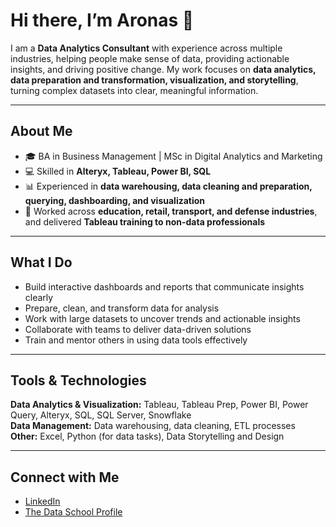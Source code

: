 # Hi there, I’m Aronas 👋

I am a **Data Analytics Consultant** with experience across multiple industries, helping people make sense of data, providing actionable insights, and driving positive change. My work focuses on **data analytics, data preparation and transformation, visualization, and storytelling**, turning complex datasets into clear, meaningful information.

---

## About Me
- 🎓 BA in Business Management | MSc in Digital Analytics and Marketing  
- 💻 Skilled in **Alteryx, Tableau, Power BI, SQL**  
- 📊 Experienced in **data warehousing, data cleaning and preparation, querying, dashboarding, and visualization**  
- 🤝 Worked across **education, retail, transport, and defense industries**, and delivered **Tableau training to non-data professionals**    

---

## What I Do
- Build interactive dashboards and reports that communicate insights clearly  
- Prepare, clean, and transform data for analysis  
- Work with large datasets to uncover trends and actionable insights  
- Collaborate with teams to deliver data-driven solutions  
- Train and mentor others in using data tools effectively  

---

## Tools & Technologies
**Data Analytics & Visualization:** Tableau, Tableau Prep, Power BI, Power Query, Alteryx, SQL, SQL Server, Snowflake  
**Data Management:** Data warehousing, data cleaning, ETL processes  
**Other:** Excel, Python (for data tasks), Data Storytelling and Design  

---

## Connect with Me
- [LinkedIn](https://www.linkedin.com/in/aronaszilys/)   
- [The Data School Profile](https://www.thedataschool.co.uk/blog/aronas-zilys/)  




